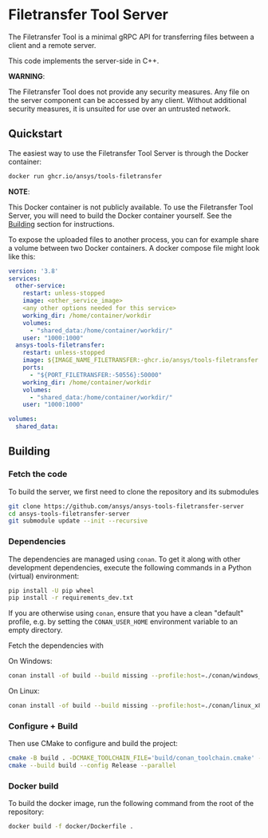 # Filetransfer Tool Server

The Filetransfer Tool is a minimal gRPC API for transferring files between a client and a remote server.

This code implements the server-side in C++.

**WARNING**:

The Filetransfer Tool does not provide any security measures. Any file
on the server component can be accessed by any client. Without additional security
measures, it is unsuited for use over an untrusted network.

## Quickstart

The easiest way to use the Filetransfer Tool Server is through the Docker container:

```bash
docker run ghcr.io/ansys/tools-filetransfer
```

**NOTE**:

This Docker container is not publicly available. To use the Filetransfer Tool Server,
you will need to build the Docker container yourself. See the
[Building](#building) section for instructions.

To expose the uploaded files to another process, you can for example share a volume between two Docker containers. A docker compose file might look like this:

```yaml
version: '3.8'
services:
  other-service:
    restart: unless-stopped
    image: <other_service_image>
    <any other options needed for this service>
    working_dir: /home/container/workdir
    volumes:
      - "shared_data:/home/container/workdir/"
    user: "1000:1000"
  ansys-tools-filetransfer:
    restart: unless-stopped
    image: ${IMAGE_NAME_FILETRANSFER:-ghcr.io/ansys/tools-filetransfer:latest}
    ports:
      - "${PORT_FILETRANSFER:-50556}:50000"
    working_dir: /home/container/workdir
    volumes:
      - "shared_data:/home/container/workdir/"
    user: "1000:1000"

volumes:
  shared_data:
```

## Building

### Fetch the code

To build the server, we first need to clone the repository and its submodules

```bash
git clone https://github.com/ansys/ansys-tools-filetransfer-server
cd ansys-tools-filetransfer-server
git submodule update --init --recursive
```

### Dependencies

The dependencies are managed using ``conan``. To get it along with other development dependencies, execute the following commands in a Python (virtual) environment:

```bash
pip install -U pip wheel
pip install -r requirements_dev.txt
```

If you are otherwise using ``conan``, ensure that you have a clean "default" profile, e.g. by setting the ``CONAN_USER_HOME`` environment variable to an empty directory.

Fetch the dependencies with

On Windows:

```bash
conan install -of build --build missing --profile:host=./conan/windows_x86_64_Release --profile:build=./conan/windows_x86_64_Release ./conan
```

On Linux:

```bash
conan install -of build --build missing --profile:host=./conan/linux_x86_64_Release --profile:build=./conan/linux_x86_64_Release ./conan
```

### Configure + Build

Then use CMake to configure and build the project:

```bash
cmake -B build . -DCMAKE_TOOLCHAIN_FILE='build/conan_toolchain.cmake' -DCMAKE_BUILD_TYPE=Release
cmake --build build --config Release --parallel
```

### Docker build

To build the docker image, run the following command from the root of the repository:

```bash
docker build -f docker/Dockerfile .
```

